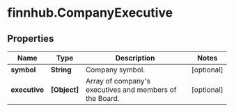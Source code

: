# finnhub.CompanyExecutive

## Properties

Name | Type | Description | Notes
------------ | ------------- | ------------- | -------------
**symbol** | **String** | Company symbol. | [optional] 
**executive** | **[Object]** | Array of company&#39;s executives and members of the Board. | [optional] 


